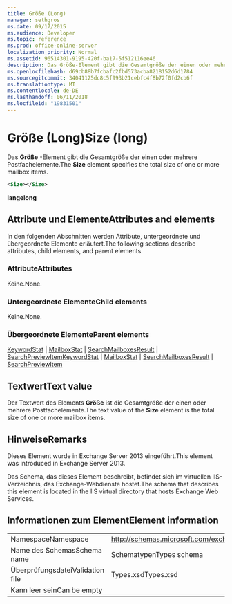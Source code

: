 ```yaml
---
title: Größe (Long)
manager: sethgros
ms.date: 09/17/2015
ms.audience: Developer
ms.topic: reference
ms.prod: office-online-server
localization_priority: Normal
ms.assetid: 96514301-9195-420f-ba17-5f512116ee46
description: Das Größe-Element gibt die Gesamtgröße der einen oder mehrere Postfachelemente.
ms.openlocfilehash: d69cb88b7fcbafc2fbd573acba8218152d6d1784
ms.sourcegitcommit: 34041125dc8c5f993b21cebfc4f8b72f0fd2cb6f
ms.translationtype: MT
ms.contentlocale: de-DE
ms.lasthandoff: 06/11/2018
ms.locfileid: "19831501"
---
```

# <a name="size-long"></a><span data-ttu-id="37080-103">Größe (Long)</span><span class="sxs-lookup"><span data-stu-id="37080-103">Size (long)</span></span>

<span data-ttu-id="37080-104">Das **Größe** -Element gibt die Gesamtgröße der einen oder mehrere Postfachelemente.</span><span class="sxs-lookup"><span data-stu-id="37080-104">The **Size** element specifies the total size of one or more mailbox items.</span></span> 
  
```XML
<Size></Size>
```

 <span data-ttu-id="37080-105">**lange**</span><span class="sxs-lookup"><span data-stu-id="37080-105">**long**</span></span>
## <a name="attributes-and-elements"></a><span data-ttu-id="37080-106">Attribute und Elemente</span><span class="sxs-lookup"><span data-stu-id="37080-106">Attributes and elements</span></span>

<span data-ttu-id="37080-107">In den folgenden Abschnitten werden Attribute, untergeordnete und übergeordnete Elemente erläutert.</span><span class="sxs-lookup"><span data-stu-id="37080-107">The following sections describe attributes, child elements, and parent elements.</span></span>
  
### <a name="attributes"></a><span data-ttu-id="37080-108">Attribute</span><span class="sxs-lookup"><span data-stu-id="37080-108">Attributes</span></span>

<span data-ttu-id="37080-109">Keine.</span><span class="sxs-lookup"><span data-stu-id="37080-109">None.</span></span>
  
### <a name="child-elements"></a><span data-ttu-id="37080-110">Untergeordnete Elemente</span><span class="sxs-lookup"><span data-stu-id="37080-110">Child elements</span></span>

<span data-ttu-id="37080-111">Keine.</span><span class="sxs-lookup"><span data-stu-id="37080-111">None.</span></span>
  
### <a name="parent-elements"></a><span data-ttu-id="37080-112">Übergeordnete Elemente</span><span class="sxs-lookup"><span data-stu-id="37080-112">Parent elements</span></span>

<span data-ttu-id="37080-113">[KeywordStat](keywordstat.md) | [MailboxStat](mailboxstat.md) | [SearchMailboxesResult](searchmailboxesresult.md) | [SearchPreviewItem](searchpreviewitem.md)</span><span class="sxs-lookup"><span data-stu-id="37080-113">[KeywordStat](keywordstat.md) | [MailboxStat](mailboxstat.md) | [SearchMailboxesResult](searchmailboxesresult.md) | [SearchPreviewItem](searchpreviewitem.md)</span></span>
  
## <a name="text-value"></a><span data-ttu-id="37080-114">Textwert</span><span class="sxs-lookup"><span data-stu-id="37080-114">Text value</span></span>

<span data-ttu-id="37080-115">Der Textwert des Elements **Größe** ist die Gesamtgröße der einen oder mehrere Postfachelemente.</span><span class="sxs-lookup"><span data-stu-id="37080-115">The text value of the **Size** element is the total size of one or more mailbox items.</span></span> 
  
## <a name="remarks"></a><span data-ttu-id="37080-116">Hinweise</span><span class="sxs-lookup"><span data-stu-id="37080-116">Remarks</span></span>

<span data-ttu-id="37080-117">Dieses Element wurde in Exchange Server 2013 eingeführt.</span><span class="sxs-lookup"><span data-stu-id="37080-117">This element was introduced in Exchange Server 2013.</span></span>
  
<span data-ttu-id="37080-118">Das Schema, das dieses Element beschreibt, befindet sich im virtuellen IIS-Verzeichnis, das Exchange-Webdienste hostet.</span><span class="sxs-lookup"><span data-stu-id="37080-118">The schema that describes this element is located in the IIS virtual directory that hosts Exchange Web Services.</span></span>
  
## <a name="element-information"></a><span data-ttu-id="37080-119">Informationen zum Element</span><span class="sxs-lookup"><span data-stu-id="37080-119">Element information</span></span>

|||
|:-----|:-----|
|<span data-ttu-id="37080-120">Namespace</span><span class="sxs-lookup"><span data-stu-id="37080-120">Namespace</span></span>  <br/> |http://schemas.microsoft.com/exchange/services/2006/types  <br/> |
|<span data-ttu-id="37080-121">Name des Schemas</span><span class="sxs-lookup"><span data-stu-id="37080-121">Schema name</span></span>  <br/> |<span data-ttu-id="37080-122">Schematypen</span><span class="sxs-lookup"><span data-stu-id="37080-122">Types schema</span></span>  <br/> |
|<span data-ttu-id="37080-123">Überprüfungsdatei</span><span class="sxs-lookup"><span data-stu-id="37080-123">Validation file</span></span>  <br/> |<span data-ttu-id="37080-124">Types.xsd</span><span class="sxs-lookup"><span data-stu-id="37080-124">Types.xsd</span></span>  <br/> |
|<span data-ttu-id="37080-125">Kann leer sein</span><span class="sxs-lookup"><span data-stu-id="37080-125">Can be empty</span></span>  <br/> ||
   

